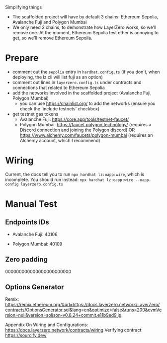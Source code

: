 Simplifying things
- The scaffolded project will have by default 3 chains: Ethereum Sepolia, Avalanche Fuji and Polygon Mumbai
- We only need 2 chains, to demonstrate how LayerZero works, so we'll remove one. At the moment, Ethereum Sepolia test ether is annoying to get, so we'll remove Ethereum Sepolia.

# Prepare
- comment out the `sepolia` entry in `hardhat.config.ts` (if you don't, when deploying, the lz cli will list fuji as an option)
- comment out lines in `layerzero.config.ts` under contracts and connections that related to Ethereum Sepolia
- add the networks involved in the scaffolded project (Avalanche Fuji, Polygon Mumbai)
  - you can use https://chainlist.org/ to add the networks (ensure you check the 'include testnets' checkbox) 
- get testnet gas tokens
  - Avalanche Fuji: https://core.app/tools/testnet-faucet/
  - Polygon Mumbai: https://faucet.polygon.technology/ (requires a Discord connection and joining the Polygon discord) OR https://www.alchemy.com/faucets/polygon-mumbai (requires an Alchemy account, which I recommend)

# Wiring
Current, the docs tell you to run `npx hardhat lz:oapp:wire`, which is incomplete. You should run instead: `npx hardhat lz:oapp:wire --oapp-config layerzero.config.ts`

# Manual Test

## Endpoints IDs

- Avalanche Fuji: 40106

- Polygon Mumbai: 40109

## Zero padding

000000000000000000000000

## Options Generator
Remix: https://remix.ethereum.org/#url=https://docs.layerzero.network/LayerZero/contracts/OptionsGenerator.sol&lang=en&optimize=false&runs=200&evmVersion=null&version=soljson-v0.8.24+commit.e11b9ed9.js


Appendix
On Wiring and Configurations: https://docs.layerzero.network/contracts/wiring
Verifying contract: https://sourcify.dev/
